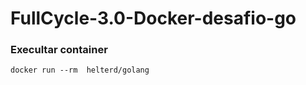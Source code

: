 # FullCycle-3.0-Docker-desafio-go

### Execultar container

```
docker run --rm  helterd/golang
```
